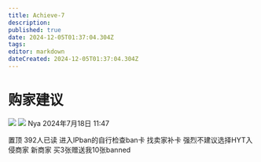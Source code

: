 ```yaml
---
title: Achieve-7
description: 
published: true
date: 2024-12-05T01:37:04.304Z
tags: 
editor: markdown
dateCreated: 2024-12-05T01:37:04.304Z
---
```


# 购家建议
![](https://img.shields.io/badge/nya-white?style=for-the-badge&label=Editor) ![](https://img.shields.io/badge/Fisunia_Faint-pink?style=for-the-badge&label=Achieved-BY)
Nya
2024年7月18日 11:47

置顶
392人已读
进入IPban的自行检查ban卡 找卖家补卡
强烈不建议选择HYT入侵商家 新商家 买3张赠送我10张banned